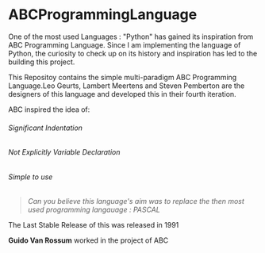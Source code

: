# ABCProgrammingLanguage
One of the most used Languages : "Python" has gained its inspiration from ABC Programming Language. Since I am implementing the language of Python, the curiosity to check up on its history and inspiration has led to the building this project. 

This Repositoy contains the simple multi-paradigm ABC Programming Language.Leo Geurts, Lambert Meertens and Steven Pemberton are the designers of this language and developed this in their fourth iteration. 

ABC inspired the idea of:
###### Significant Indentation
###### Not Explicitly Variable Declaration
###### Simple to use

> *Can you believe this language's aim was to replace the then most used programming langauage : PASCAL* 


The Last Stable Release of this was released in 1991

**Guido Van Rossum** worked in the project of ABC

